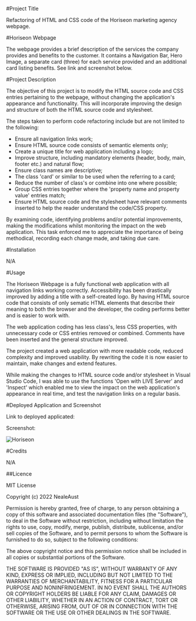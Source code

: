 #Project Title

Refactoring of HTML and CSS code of the Horiseon marketing agency webpage.

#Horiseon Webpage

The webpage provides a brief description of the services the company provides and benefits to the customer. It contains a Navigation Bar, Hero Image, a separate card (three) for each service provided and an additional card listing benefits. See link and screenshot below.

#Project Description

The objective of this project is to modify the HTML source code and CSS entries pertaining to the webpage, without changing the application's appearance and functionality. This will incorporate improving the design and structure of both the HTML source code and stylesheet.

The steps taken to perform code refactoring include but are not limited to the following:

- Ensure all navigation links work;
- Ensure HTML source code consists of semantic elements only;
- Create a unique title for web application including a logo;
- Improve structure, including mandatory elements (header, body, main, footer etc.) and natural flow;
- Ensure class names are descriptive;
- The class 'card' or similar to be used when the referring to a card;
- Reduce the number of class's or combine into one where possible;
- Group CSS entries together where the 'property name and property value' entries match;
- Ensure HTML source code and the stylesheet have relevant comments inserted to help the reader understand the code/CSS property.  

By examining code, identifying problems and/or potential improvements, making the modifications whilst monitoring the impact on the web application. This task enforced me to appreciate the importance of being methodical, recording each change made, and taking due care.

#Installation

N/A

#Usage

The Horiseon Webpage is a fully functional web application with all navigation links working correctly. Accessibility has been drastically improved by adding a title with a self-created logo. By having HTML source code that consists of only sematic HTML elements that describe their meaning to both the browser and the developer, the coding performs better and is easier to work with.

The web application coding has less class's, less CSS properties, with unnecessary code or CSS entries removed or combined. Comments have been inserted and the general structure improved. 

The project created a web application with more readable code, reduced complexity and improved usability. By rewriting the code it is now easier to maintain, make changes and extend features.

While making the changes to HTML source code and/or stylesheet in Visual Studio Code, I was able to use the functions 'Open with LIVE Server' and 'Inspect' which enabled me to view the impact on the web application's appearance in real time, and test the navigation links on a regular basis.  

#Deployed Application and Screenshot

Link to deployed applicated:


Screenshot:

![Horiseon](https://user-images.githubusercontent.com/115671306/203482214-9c45469e-7f12-41c9-bdff-177905a192b2.png)

#Credits

N/A

##Licence



MIT License

Copyright (c) 2022 NealeAust

Permission is hereby granted, free of charge, to any person obtaining a copy of this software and associated documentation files (the "Software"), to deal in the Software without restriction, including without limitation the rights to use, copy, modify, merge, publish, distribute, sublicense, and/or sell copies of the Software, and to permit persons to whom the Software is furnished to do so, subject to the following conditions:

The above copyright notice and this permission notice shall be included in all copies or substantial portions of the Software.

THE SOFTWARE IS PROVIDED "AS IS", WITHOUT WARRANTY OF ANY KIND, EXPRESS OR IMPLIED, INCLUDING BUT NOT LIMITED TO THE WARRANTIES OF MERCHANTABILITY, FITNESS FOR A PARTICULAR PURPOSE AND NONINFRINGEMENT. IN NO EVENT SHALL THE AUTHORS OR COPYRIGHT HOLDERS BE LIABLE FOR ANY CLAIM, DAMAGES OR OTHER LIABILITY, WHETHER IN AN ACTION OF CONTRACT, TORT OR OTHERWISE, ARISING FROM, OUT OF OR IN CONNECTION WITH THE SOFTWARE OR THE USE OR OTHER DEALINGS IN THE SOFTWARE.


